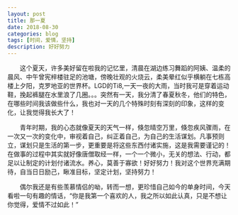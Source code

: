```yaml
---
layout: post
title: 那一夏
date: 2018-08-30
categories: blog
tags: [时间，爱情，坚持]
description: 好好努力
---
```

&emsp;&emsp;这个夏天，许多美好留在啦我的记忆里，清晨在湖边练习舞蹈的阿姨、温柔的晨风、中午曾宪梓楼驻足的池塘，傍晚壮观的火烧云，柔美晕红似乎横躺在七栋高楼上夕阳，克罗地亚的世界杯。LGD的Ti8,一天一夜的大雨，当时我可是穿着运动鞋，挽起裤腿在水里浪了几圈。。。突然有一天，我分清了春夏秋冬，他们的特色，在哪些时间我该做些什么，我也对一天的几个特殊时刻有深刻的印象，这样的变化，让我觉得我长大了！

&emsp;&emsp;青年时期，我的心态就像夏天的天气一样，倏忽晴空万里，倏忽疾风骤雨，在一次又一次的变化中，审视着自己，纠正着自己，为自己的生活谋划。凡事预则立，谋划只是生活的第一步，更重要是将这些东西付诸实施，这是我需要谨记的！在做事的过程中其实就好像唐僧取经一样，一个一个微小，无关的想法、行动，都足以让制定的计划付诸流水。养心，莫善于寡欲！好好努力！我对这个世界充满期待，自当日日励己，瞅准目标，坚定计划，坚持努力！

&emsp;&emsp;偶尔我还是有些羡慕情侣的呦，转而一想，更珍惜自己如今的单身时间，今天看啦一句有趣的情话，“你是我第一个喜欢的人，我之所以如此认真，只是不想让你觉得，爱情不过如此！”
